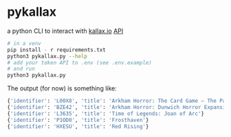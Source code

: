 # pykallax

a python CLI to interact with [kallax.io](https://kallax.io/) [API](https://kallax.io/swagger/index.html)

```bash
# in a venv
pip install - r requirements.txt
python3 pykallax.py --help
# add your token API to .env (see .env.example)
# and run 
python3 pykallax.py
```

The output (for now) is something like:

```bash
{'identifier': 'L00X8', 'title': 'Arkham Horror: The Card Game – The Path to Carcosa: Campaign Expansion'}
{'identifier': 'BZE42', 'title': 'Arkham Horror: Dunwich Horror Expansion'}
{'identifier': 'L3635', 'title': 'Time of Legends: Joan of Arc'}
{'identifier': 'P1OD0', 'title': 'Frosthaven'}
{'identifier': 'HXESU', 'title': 'Red Rising'}
```


